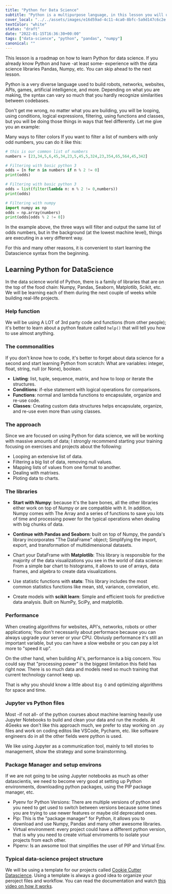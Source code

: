 ```yaml
---
title: "Python for Data Science"
subtitle: "Python is a multipurpose language, in this lesson you will understand how it's used in the datascience world"
cover_local: "../../assets/images/e16d59ad-4c11-4ca0-8bfc-5a9d147c6c2e.jpeg"
textColor: "white"
status: "draft"
date: "2022-01-15T16:36:30+00:00"
tags: ["data-science", "python", "pandas", "numpy"]
canonical: ""
---
```


This lesson is a roadmap on how to learn Python for data science. If you already know Python and have -at least some- experience with the data science libraries Pandas, Numpy, etc. You can skip ahead to the next lesson.

Python is a very diverse language used to build robots, networks, websites, APIs, games, artificial intelligence, and more. Depending on what you are making, the syntax can vary so much that you hardly recognize similarities between codebases.

Don't get me wrong, no matter what you are building, you will be looping, using conditions, logical expressions, filtering, using functions and classes, but you will be doing those things in ways that feel differently. Let me give you an example: 

Many ways to filter colors
If you want to filter a list of numbers with only odd numbers, you can do it like this:

```python
# this is our common list of numbers
numbers = [23,34,5,6,45,34,23,5,45,5,324,23,354,65,564,45,342]

# Filtering with basic python 3
odds = [n for n in numbers if n % 2 != 0]
print(odds)

# Filtering with basic python 3
odds = list(filter(lambda n: n % 2 != 0,numbers))
print(odds)

# Filtering with numpy
import numpy as np
odds = np.array(numbers)
print(odds[odds % 2 != 0])
```

In the example above, the three ways will filter and output the same list of odds numbers, but in the background (at the lowest machine level), things are executing in a very different way.

For this and many other reasons, it is convenient to start learning the Datascience syntax from the beginning.

## Learning Python for DataScience

In the data science world of Python, there is a family of libraries that are on the top of the food chain: Numpy, Pandas, Seaborn, Matplotlib, Scikit, etc. We will be learning each of them during the next couple of weeks while building real-life projects.

### Help function

We will be using A LOT of 3rd party code and functions (from other people); it's better to learn about a python feature called `help()` that will tell you how to use almost anything.

### The commonalities

If you don't know how to code, it's better to forget about data science for a second and start learning Python from scratch: 
What are variables: integer, float, string, null (or None), boolean.

- **Listing**: list, tuple, sequence, matrix, and how to loop or iterate the structures.
- **Conditions**: if-else statement with logical operations for comparisons.
- **Functions**: normal and lambda functions to encapsulate, organize and re-use code.
- **Classes**: Creating custom data structures helps encapsulate, organize, and re-use even more than using classes.

### The approach

Since we are focused on using Python for data science, we will be working with massive amounts of data; I strongly recommend starting your training focusing on exercises and projects about the following:

- Looping an extensive list of data.  
- Filtering a big list of data, removing null values.  
- Mapping lists of values from one format to another.  
- Dealing with matrixes. 
- Ploting data to charts. 

### The libraries

- **Start with Numpy**: because it's the bare bones, all the other libraries either work on top of Numpy or are compatible with it. In addition, Numpy comes with The Array and a series of functions to save you lots of time and processing power for the typical operations when dealing with big chunks of data.

- **Continue with Pandas and Seaborn**: built on top of Numpy, the panda's library incorporates "The DataFrame" object; Simplifying the import, export, and transformation of multidimensional datasets.

- Chart your DataFrame with **Matplotlib**: This library is responsible for the majority of the data visualizations you see in the world of data science: From a simple bar chart to histograms, it allows to use of arrays, data frames, and algebra to create data visualizations. 

- Use statistic functions with **stats**: This library includes the most common statistics functions like mean, std, variance, correlation, etc.

- Create models with **scikit learn**: Simple and efficient tools for predictive data analysis. Built on NumPy, SciPy, and matplotlib.
  

### Performance

When creating algorithms for websites, API's, networks, robots or other applications; You don't necessarily about performace because you can always upgrade your server or your CPU. Obviusly performance it's still an important variable, but you can have a slow website or you can pay a lot more to "speed it up".

On the other hand, when building AI's, performance is a big concern. You could say that "processing power" is the biggest limitation this field has right now. There is so much data and models need so much training that current technology cannot keep up. 

That is why you should know a little about `Big O` and optimizing algorithms for space and time.

### Jupyter vs Python files

Most -if not all- of the python courses about machine learning heavily use Jupyter Notebooks to build and clean your data and run the models. At 4Geeks we don't like this approach much, we prefer to stay working on `.py` files and work on coding editos like VSCode, Pycharm, etc. like software engineers do in all the other fields were python is used.

We like using Jupyter as a communication tool, mainly to tell stories to management, show the strategy and some brainstorming.

### Package Manager and setup environs

If we are not going to be using Jupyter notebooks as much as other datascientis, we need to become very good at setting up Python environments, downloading python packages, using the PIP package manager, etc.

- Pyenv for Python Versions: There are multiple versions of python and you need to get used to switch between versions because some times you are trying to use newer features or maybe old deprecated ones.
- Pip: This is the "package manager" for Python, it allows you to download and use Numpy, Pandas and many other awesome libraries.
- Virtual environment: every project could have a different python version, that is why you need to create virtual enviroments to isolate your projects from each other.
- Pipenv: Is an awsome tool that simplifies the user of PIP and Virtual Env.


### Typical data-science project structure

We will be using a template for our projects called [Cookie Cutter Datascience](https://drivendata.github.io/cookiecutter-data-science/). Using a template is always a good idea to organize your peroject files and workflow. You can read the documentation and watch [this video on how it works](https://www.youtube.com/watch?v=nExL0SgKsDY).
